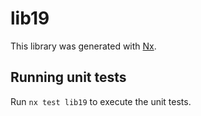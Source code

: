 # lib19

This library was generated with [Nx](https://nx.dev).

## Running unit tests

Run `nx test lib19` to execute the unit tests.
